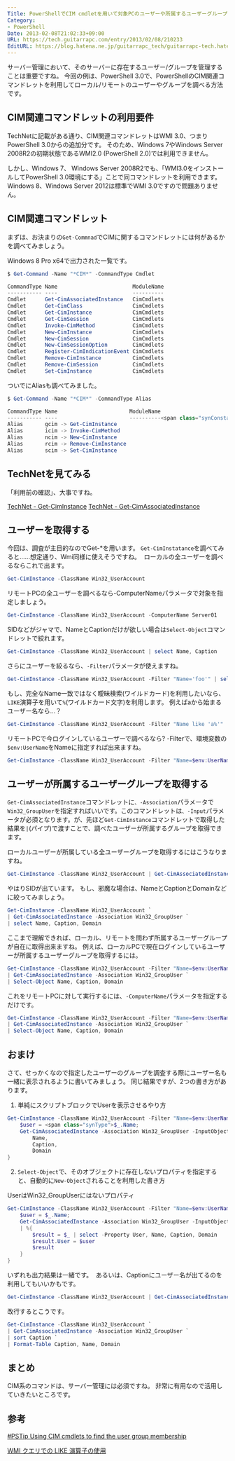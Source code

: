 ```yaml
---
Title: PowerShellでCIM cmdletを用いて対象PCのユーザーや所属するユーザーグループを調べる
Category:
- PowerShell
Date: 2013-02-08T21:02:33+09:00
URL: https://tech.guitarrapc.com/entry/2013/02/08/210233
EditURL: https://blog.hatena.ne.jp/guitarrapc_tech/guitarrapc-tech.hatenablog.com/atom/entry/6802418398340412305
---
```



サーバー管理において、そのサーバーに存在するユーザー/グループを管理することは重要ですね。 今回の例は、PowerShell 3.0で、PowerShellのCIM関連コマンドレットを利用してローカル/リモートのユーザーやグループを調べる方法です。

## CIM関連コマンドレットの利用要件

TechNetに記載がある通り、CIM関連コマンドレットはWMI 3.0、つまりPowerShell 3.0からの追加分です。 そのため、Windows 7やWindows Server 2008R2の初期状態であるWMI2.0 (PowerShell 2.0)では利用できません。

しかし、Windows 7、 Windows Server 2008R2でも、「WMI3.0をインストールしてPowerShell 3.0環境にする」ことで同コマンドレットを利用できます。 Windows 8、Windows Server 2012は標準でWMI 3.0ですので問題ありません。

## CIM関連コマンドレット

まずは、お決まりの`Get-Commnad`でCIMに関するコマンドレットには何があるかを調べてみましょう。

Windows 8 Pro x64で出力された一覧です。

```ps1
$ Get-Command -Name "*CIM*" -CommandType Cmdlet

CommandType Name                        ModuleName
----------- ----                        ----------
Cmdlet      Get-CimAssociatedInstance   CimCmdlets
Cmdlet      Get-CimClass                CimCmdlets
Cmdlet      Get-CimInstance             CimCmdlets
Cmdlet      Get-CimSession              CimCmdlets
Cmdlet      Invoke-CimMethod            CimCmdlets
Cmdlet      New-CimInstance             CimCmdlets
Cmdlet      New-CimSession              CimCmdlets
Cmdlet      New-CimSessionOption        CimCmdlets
Cmdlet      Register-CimIndicationEvent CimCmdlets
Cmdlet      Remove-CimInstance          CimCmdlets
Cmdlet      Remove-CimSession           CimCmdlets
Cmdlet      Set-CimInstance             CimCmdlets
```

ついでにAliasも調べてみました。

```ps1
$ Get-Command -Name "*CIM*" -CommandType Alias

CommandType Name                       ModuleName
----------- ----                       ----------<span class="synConstant">
Alias       gcim -> Get-CimInstance
Alias       icim -> Invoke-CimMethod
Alias       ncim -> New-CimInstance
Alias       rcim -> Remove-CimInstance
Alias       scim -> Set-CimInstance
```

## TechNetを見てみる

「利用前の確認」、大事ですね。

[TechNet - Get-CimInstance](http://technet.microsoft.com/en-us/library/jj590758.aspx) [TechNet - Get-CimAssociatedInstance](http://technet.microsoft.com/en-us/library/jj590758.aspx)

## ユーザーを取得する

今回は、調査が主目的なのでGet-*を用います。 `Get-CimInstatance`を調べてみると……想定通り、Wmi同様に使えそうですね。  ローカルの全ユーザーを調べるならこれで出ます。


```ps1
Get-CimInstance -ClassName Win32_UserAccount
```

リモートPCの全ユーザーを調べるなら-ComputerNameパラメータで対象を指定しましょう。

```ps1
Get-CimInstance -ClassName Win32_UserAccount -ComputerName Server01
```

SIDなどがジャマで、NameとCaptionだけが欲しい場合は`Select-Object`コマンドレットで絞れます。

```ps1
Get-CimInstance -ClassName Win32_UserAccount | select Name, Caption
```

さらにユーザーを絞るなら、`-Filter`パラメータが使えますね。

```ps1
Get-CimInstance -ClassName Win32_UserAccount -Filter "Name='foo'" | select Name, Caption
```

もし、完全なName一致ではなく曖昧検索(ワイルドカード)を利用したいなら、`LIKE`演算子を用いて`%`(ワイルドカード文字)を利用します。 例えばaから始まるユーザー名なら…？

```ps1
Get-CimInstance -ClassName Win32_UserAccount -Filter "Name like 'a%'" | select Name, Caption
```

リモートPCで今ログインしているユーザーで調べるなら? -Filterで、環境変数の`$env:UserName`をNameに指定すれば出来ますね。

```ps1
Get-CimInstance -ClassName Win32_UserAccount -Filter "Name=$env:UserName" -ComputerName Server01 | select Name, Caption
```

## ユーザーが所属するユーザーグループを取得する

`Get-CimAssociatedInstance`コマンドレットに`、-Association`パラメータで`Win32_GroupUser`を指定すればいいです。このコマンドレットは`、-Input`パラメータが必須となります。が、先ほど`Get-CimInstance`コマンドレットで取得した結果を`|`(パイプ)で渡すことで、調べたユーザーが所属するグループを取得できます。

ローカルユーザーが所属している全ユーザーグループを取得するにはこうなりますね。

```ps1
Get-CimInstance -ClassName Win32_UserAccount | Get-CimAssociatedInstance -Association Win32_GroupUser
```

やはりSIDが出ています。 もし、邪魔な場合は、NameとCaptionとDomainなどに絞ってみましょう。

```ps1
Get-CimInstance -ClassName Win32_UserAccount `
| Get-CimAssociatedInstance -Association Win32_GroupUser `
| select Name, Caption, Domain
```

ここまで理解できれば、ローカル、リモートを問わず所属するユーザーグループが自在に取得出来ますね。 例えば、ローカルPCで現在ログインしているユーザーが所属するユーザーグループを取得するには。

```ps1
Get-CimInstance -ClassName Win32_UserAccount -Filter "Name=$env:UserName" `
| Get-CimAssociatedInstance -Association Win32_GroupUser `
| Select-Object Name, Caption, Domain
```

これをリモートPCに対して実行するには、`-ComputerName`パラメータを指定するだけです。

```ps1
Get-CimInstance -ClassName Win32_UserAccount -Filter "Name=$env:UserName"  -ComputerName localhost `
| Get-CimAssociatedInstance -Association Win32_GroupUser `
| Select-Object Name, Caption, Domain
```

## おまけ

さて、せっかくなので指定したユーザーのグループを調査する際にユーザー名も一緒に表示されるように書いてみましょう。 同じ結果ですが、2つの書き方があります。

1. 単純にスクリプトブロックでUserを表示させるやり方

```ps1
Get-CimInstance -ClassName Win32_UserAccount -Filter "Name=$env:UserName" | %{
    $user = <span class="synType">$_.Name;
    Get-CimAssociatedInstance -Association Win32_GroupUser -InputObject $_ | select @{label=<span class="synConstant">"User";expression={$user}},
        Name,
        Caption,
        Domain
}
```

2. `Select-Object`で、そのオブジェクトに存在しないプロパティを指定すると、自動的に`New-Object`されることを利用した書き方

UserはWin32_GroupUserにはないプロパティ

```ps1
Get-CimInstance -ClassName Win32_UserAccount -Filter "Name=$env:UserName" | %{
    $user = $_.Name;
    Get-CimAssociatedInstance -Association Win32_GroupUser -InputObject $_ `
    | %{
        $result = $_ | select -Property User, Name, Caption, Domain
        $result.User = $user
        $result
    }
}
```

いずれも出力結果は一緒です。  あるいは、Captionにユーザー名が出てるのを利用してもいいかもです。

```ps1
Get-CimInstance -ClassName Win32_UserAccount | Get-CimAssociatedInstance -Association Win32_GroupUser | sort Caption | <span Format-Table Caption, Name, Domain
```

改行するとこうです。

```ps1
Get-CimInstance -ClassName Win32_UserAccount `
| Get-CimAssociatedInstance -Association Win32_GroupUser `
| sort Caption `
| Format-Table Caption, Name, Domain
```

## まとめ

CIM系のコマンドは、サーバー管理には必須ですね。 非常に有用なので活用していきたいところです。

## 参考

[#PSTip Using CIM cmdlets to find the user group membership](http://www.powershellmagazine.com/2013/02/08/pstip-using-cim-cmdlets-to-find-the-user-group-membership/?utm_source=feedburner&amp;utm_medium=feed&amp;utm_campaign=Feed%3A+PowershellMagazine+%28PowerShell+Magazine%29)

[WMI クエリでの LIKE 演算子の使用](http://gallery.technet.microsoft.com/scriptcenter/10862898-b4ee-4ca1-ba9d-46ce54a7d9ab)

